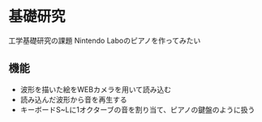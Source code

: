 # 基礎研究
工学基礎研究の課題
Nintendo Laboのピアノを作ってみたい

## 機能
- 波形を描いた絵をWEBカメラを用いて読み込む
- 読み込んだ波形から音を再生する
- キーボードS~Lに1オクターブの音を割り当て、ピアノの鍵盤のように扱う
